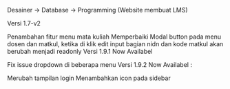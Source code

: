 Desainer -> Database -> Programming (Website membuat LMS)

Versi 1.7-v2

Penambahan fitur menu mata kuliah
Memperbaiki Modal button pada menu dosen dan matkul, ketika di klik edit input bagian nidn dan kode matkul akan berubah menjadi readonly
Versi 1.9.1 Now Availabel

Fix issue dropdown di beberapa menu
Versi 1.9.2 Now Availabel :

Merubah tampilan login
Menambahkan icon pada sidebar
